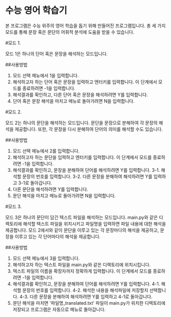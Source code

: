 수능 영어 학습기
===========

본 프로그램은 수능 위주의 영어 학습을 돕기 위해 만들어진 프로그램입니다.
총 세 가지 모드를 통해 문장 혹은 문단의 어휘적 분석에 도움을 받을 수 있습니다.

#모드 1.

모드 1은 하나의 단어 혹은 문장을 해석하는 모드입니다.

##사용방법

1. 모드 선택 메뉴에서 1을 입력합니다.
2. 해석하고자 하는 단어 혹은 문장을 입력하고 엔터키를 입력합니다. 이 단계에서 모드를 종료하려면 -1을 입력합니다.
3. 해석결과를 확인하고, 다른 단어 혹은 문장을 해석하려면 Y를 입력합니다.
4. 단어 혹은 문장 해석을 마치고 메뉴로 돌아가려면 N을 입력합니다.


#모드 2.

모드 2는 하나의 문단을 해석하는 모드입니다. 문단을 문장으로 분해하여 각 문장의 해석을 제공합니다. 또한, 각 문장을 다시 분해하여
단어의 의미를 해석할 수도 있습니다.

##사용방법

1. 모드 선택 메뉴에서 2를 입력합니다.
2. 해석하고자 하는 문단을 입력하고 엔터키를 입력합니다. 이 단계에서 모드를 종료하려면 -1을 입력합니다.
3. 해석결과를 확인하고, 문장을 분해하여 단어를 해석하려면 Y를 입력합니다.
  3-1. 해석할 문장의 번호를 입력합니다.
  3-2. 다른 문장을 분해하여 해석하려면 Y를 입력하고 3-1로 돌아갑니다.
4. 다른 문단을 해석하려면 Y를 입력합니다.
5. 문단 해석을 마치고 메뉴로 돌아가려면 N을 입력합니다.


#모드 3.

모드 3은 하나의 문단이 담긴 텍스트 파일을 해석하는 모드입니다. main.py와 같은 디렉토리에 해석할 텍스트 파일을 위치시키고
파일명을 입력하면 파일 내용에 대한 해석을 제공합니다. 모드 2에서와 같이 문단을 이루고 있는 각 문장마다의 해석을 제공하고,
문장을 이루고 있는 각 단어마다의 해석을 제공합니다.

##사용방법

1. 모드 선택 메뉴에서 3을 입력합니다.
2. 해석하고자 하는 텍스트 파일을 main.py와 같은 디렉토리에 위치시킵니다.
3. 텍스트 파일의 이름을 확장자까지 정확하게 입력합니다. 이 단계에서 모드를 종료하려면 -1을 입력합니다.
4. 해석결과를 확인하고, 문장을 분해하여 단어를 해석하려면 Y를 입력합니다.
  4-1. 해석할 문장의 번호를 입력합니다.
  4-2. 해석한 내용을 해석파일에 저장할지 선택합니다.
  4-3. 다른 문장을 분해하여 해석하려면 Y를 입력하고 4-1로 돌아갑니다.
5. 문단 해석을 마치면 '파일명_translated.txt' 파일이 main.py가 위치한 디렉토리에 저장되고 프로그램은 자동으로 메뉴로 돌아갑니다.